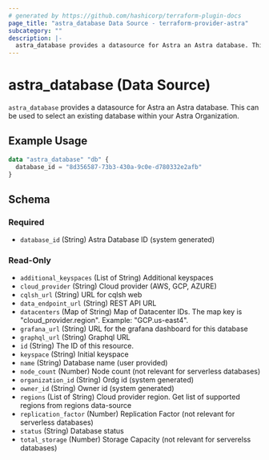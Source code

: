 ```yaml
---
# generated by https://github.com/hashicorp/terraform-plugin-docs
page_title: "astra_database Data Source - terraform-provider-astra"
subcategory: ""
description: |-
  astra_database provides a datasource for Astra an Astra database. This can be used to select an existing database within your Astra Organization.
---
```


# astra_database (Data Source)

`astra_database` provides a datasource for Astra an Astra database. This can be used to select an existing database within your Astra Organization.

## Example Usage

```terraform
data "astra_database" "db" {
  database_id = "8d356587-73b3-430a-9c0e-d780332e2afb"
}
```

<!-- schema generated by tfplugindocs -->
## Schema

### Required

- `database_id` (String) Astra Database ID (system generated)

### Read-Only

- `additional_keyspaces` (List of String) Additional keyspaces
- `cloud_provider` (String) Cloud provider (AWS, GCP, AZURE)
- `cqlsh_url` (String) URL for cqlsh web
- `data_endpoint_url` (String) REST API URL
- `datacenters` (Map of String) Map of Datacenter IDs. The map key is "cloud_provider.region". Example: "GCP.us-east4".
- `grafana_url` (String) URL for the grafana dashboard for this database
- `graphql_url` (String) Graphql URL
- `id` (String) The ID of this resource.
- `keyspace` (String) Initial keyspace
- `name` (String) Database name (user provided)
- `node_count` (Number) Node count (not relevant for serverless databases)
- `organization_id` (String) Ordg id (system generated)
- `owner_id` (String) Owner id (system generated)
- `regions` (List of String) Cloud provider region. Get list of supported regions from regions data-source
- `replication_factor` (Number) Replication Factor (not relevant for serverless databases)
- `status` (String) Database status
- `total_storage` (Number) Storage Capacity (not relevant for serverelss databases)
